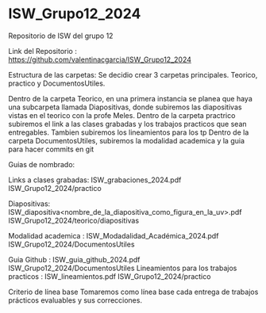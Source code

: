 # ISW_Grupo12_2024
Repositorio de ISW del grupo 12 


Link del Repositorio : https://github.com/valentinacgarcia/ISW_Grupo12_2024

Estructura de las carpetas: Se decidio crear 3 carpetas principales. Teorico, practico y DocumentosUtiles.

           
Dentro de la carpeta Teorico, en una primera instancia se planea que haya una subcarpeta llamada Diapositivas, donde subiremos las diapositivas vistas en el teorico con la profe Meles.
Dentro de la carpeta practrico subiremos el link a las clases grabadas y los trabajos practicos que sean entregables. Tambien subiremos los lineamientos para los tp
Dentro de la carpeta DocumentosUtiles, subiremos la modalidad academica y la guia para hacer commits en git

Guias de nombrado:

Links a clases grabadas:  ISW_grabaciones_2024.pdf	ISW_Grupo12_2024/practico

Diapositivas:  ISW_diapositiva<nombre_de_la_diapositiva_como_figura_en_la_uv>.pdf    ISW_Grupo12_2024/teorico/diapositivas

Modalidad academica : ISW_Modadalidad_Académica_2024.pdf   ISW_Grupo12_2024/DocumentosUtiles

Guia Github : ISW_guia_github_2024.pdf    ISW_Grupo12_2024/DocumentosUtiles
Lineamientos para los trabajos practicos : ISW_lineamientos.pdf     ISW_Grupo12_2024/practico

Criterio de línea base
Tomaremos como línea base cada entrega de trabajos prácticos evaluables y sus correcciones.
